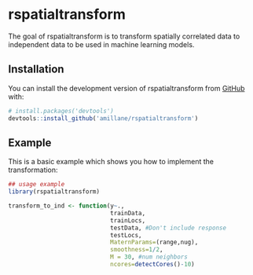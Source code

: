 
# rspatialtransform

<!-- badges: start -->
<!-- badges: end -->

The goal of rspatialtransform is to transform spatially correlated data to independent data to be used in machine learning models. 

## Installation

You can install the development version of rspatialtransform from [GitHub](https://github.com/) with:

``` r
# install.packages('devtools')
devtools::install_github('amillane/rspatialtransform')
```

## Example

This is a basic example which shows you how to implement the transformation:

``` r
## usage example
library(rspatialtransform)

transform_to_ind <- function(y~.,
                             trainData,
                             trainLocs,
                             testData, #Don't include response
                             testLocs,
                             MaternParams=(range,nug), 
                             smoothness=1/2,
                             M = 30, #num neighbors
                             ncores=detectCores()-10)
```

